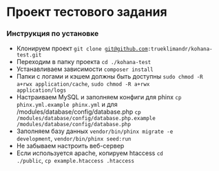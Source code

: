 # Проект тестового задания

### Инструкция по установке

* Клонируем проект <code>git clone git@github.com:trueklimandr/kohana-test.git</code>
* Переходим в папку проекта <code>cd ./kohana-test</code>
* Устанавливаем зависимости <code>composer install</code>
* Папки с логами и кэшем должны быть доступны <code>sudo chmod -R a+rwx application/cache</code>, <code>sudo chmod -R a+rwx application/logs</code>
* Настраиваем MySQL и заполняем конфиги для phinx <code>cp phinx.yml.example phinx.yml</code> и для /modules/database/config/database.php <code>cp /modules/database/config/database.php.example /modules/database/config/database.php</code>
* Заполняем базу данных <code>vendor/bin/phinx migrate -e development</code>, <code>vendor/bin/phinx seed:run</code>
* Не забываем настроить веб-сервер
* Если используется apache, копируем htaccess <code>cd ./public</code>, <code>cp example.htaccess .htaccess</code>
